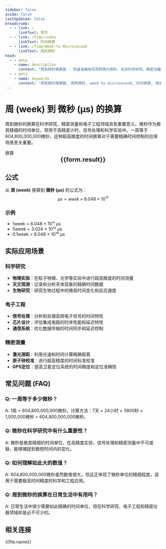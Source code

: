 ```yaml
---
sidebar: false
aside: false
lastUpdated: false
breadcrumb:
  - - link: /
      linkText: 首页
  - - link: /Time/index
      linkText: 时间换算
  - - link: /Time/Week-to-Microsecond
      linkText: 周到微秒
head:
  - - meta
    - name: description
      content: "周到微秒换算器 - 快速准确地将周转换为微秒，支持科学研究、精密测量、电子工程等高精度时间计算应用场景。"
  - - meta
    - name: keywords
      content: "周到微秒换算器, 周转微秒, week to microsecond, 时间换算, 周单位换算, 微秒计算, 科学研究, 精密测量, 电子工程, 高精度计时, 时间转换工具, 微秒单位, 时间单位换算, 一周多少微秒, 精密时间"
---
```

# 周 (week) 到 微秒 (μs) 的换算

周到微秒的换算在科学研究、精密测量和电子工程领域具有重要意义。微秒作为极其精细的时间单位，常用于高精度计时、信号处理和科学实验中。一周等于604,800,000,000微秒，这种超高精度的时间换算对于需要精确时间控制的应用场景至关重要。

<script setup>
import { onMounted, reactive, inject, ref } from 'vue'
import { NButton,NForm ,NFormItem,NInput,NInputNumber,NSelect,NCard,useMessage,NGrid ,NGi  } from 'naive-ui'
import { defineClientComponent } from 'vitepress'
import { Time } from '../../files';

const convert = inject('convert')
const seoKey = ['周单位换算','周转换','week是什么单位','微秒单位','周的换算','时间 周','周换算微秒','时间转化','一周','周的定义','周单位','周换算','一周多少微秒','微秒时间计算','周的英文','时间周','时间单位','时间换算','微秒单位','精密时间','高精度计时']
const form = reactive({
  number: null,
  result: '',
  title: '周到微秒换算器'
})

const convertHandler = () => {
  if (form.number !== null && !isNaN(form.number)) {
    const convertedValue = parseFloat(form.number) * 604800000000
    form.result = `${form.number}week = ${convertedValue.toFixed(0)}μs`
  } else {
    form.result = '请输入有效的数值。'
  }
}
</script>

<n-card :title="form.title" size="small" :bordered="false" style="margin-bottom: 16px">
  <n-form size="large" :model="form">
    <n-form-item label="周 (week)">
      <n-input-number v-model:value="form.number" placeholder="输入周" style="width: 100%" />
    </n-form-item>
    <n-form-item>
      <n-button type="info" @click="convertHandler" block>换算</n-button>
    </n-form-item>
  </n-form>
  <template #footer>
    <div style="font-size: 12px; color: #666; text-align: center;">
      <span v-for="(keyword, index) in seoKey" :key="index">
        {{ keyword }}<span v-if="index < seoKey.length - 1"> | </span>
      </span>
    </div>
  </template>
</n-card>

<n-card  embedded :bordered="false" hoverable>
  <div  style="text-align:center;font-size:20px;">
    <strong>{{form.result}}</strong>
  </div>
</n-card>

## 公式

从 **周 (week)** 换算到 **微秒 (μs)** 的公式为：
$$ \mu s = week \times 6.048 \times 10^{11} $$

### 示例
- 1week = 6.048 × 10¹¹ μs
- 5week = 3.024 × 10¹² μs
- 0.1week = 6.048 × 10¹⁰ μs

## 实际应用场景

### 科学研究
- **物理实验**：在粒子物理、光学等实验中进行超高精度的时间测量
- **天文观测**：记录和分析天体现象的精确时间数据
- **生物研究**：研究生物过程中的微观时间变化和反应速度

### 电子工程
- **信号处理**：分析和处理高频电子信号的时间特性
- **芯片设计**：评估集成电路的时序性能和延迟特性
- **通信系统**：优化数据传输的时间同步和延迟控制

### 精密测量
- **激光测距**：利用光速和时间计算精确距离
- **原子钟校准**：进行超高精度的时间标准校准
- **GPS定位**：提高卫星定位系统的时间精度和定位准确性

## 常见问题 (FAQ)

### Q: 一周等于多少微秒？
A: 1周 = 604,800,000,000微秒。计算方法：7天 × 24小时 × 3600秒 × 1,000,000微秒 = 604,800,000,000微秒。

### Q: 微秒在科学研究中有什么重要性？
A: 微秒是极其精细的时间单位，在高精度实验、信号处理和精密测量中不可或缺，能够捕捉到极短时间内的变化。

### Q: 如何理解如此大的数值？
A: 604,800,000,000微秒虽然数值很大，但这正体现了微秒单位的精细程度，适用于需要极高时间精度的科学和工程应用。

### Q: 周到微秒的换算在日常生活中有用吗？
A: 日常生活中很少需要如此精确的时间单位，但在科学研究、电子工程和精密仪器领域却是必不可少的。
## 相关连接
<n-grid x-gap="12" :cols="2">
  <n-gi v-for="(file, index) in Time" :key="index">
    <n-button
      text
      tag="a"
      :href="file.path"
      type="info"
    >
      {{file.name}}
    </n-button>
  </n-gi>
</n-grid>